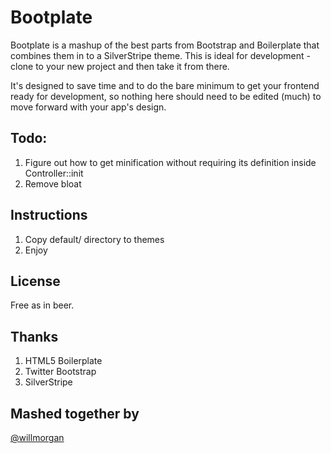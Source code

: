 # Bootplate
Bootplate is a mashup of the best parts from Bootstrap and Boilerplate that combines them in to a SilverStripe theme. This is ideal for development - clone to your new project and then take it from there.

It's designed to save time and to do the bare minimum to get your frontend ready for development, so nothing here should need to be edited (much) to move forward with your app's design.

## Todo:
1. Figure out how to get minification without requiring its definition inside Controller::init
2. Remove bloat

## Instructions
1. Copy default/ directory to themes
2. Enjoy

## License
Free as in beer.

## Thanks
1. HTML5 Boilerplate
2. Twitter Bootstrap
3. SilverStripe

## Mashed together by
[@willmorgan](//twitter.com/willmorgan)